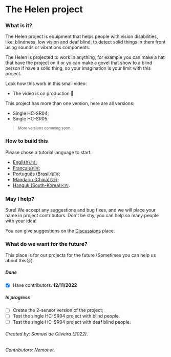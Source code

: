 # The Helen project
### What is it?
The Helen project is equipment that helps people with vision
disabilities, like: blindness, low vision and deaf blind, to detect solid things in them front using sounds or vibrations components.

The Helen is projected to work in anything, for example you can make a hat that have the project on it or yo can make a govel that show to a blind person if have a solid thing, so your imagination is your limit with this project.

Look how this work in this small video:

- The video is on production :construction:

This project has more than one version, here are all versions:

- Single HC-SR04;
- Single HC-SR05.

> <small>More versions comming soon.</small>

### How to build this
Please chose a tutorial language to start:

- [English:us:](Tutorial/README.md);
- [Français:fr:](Tutorial/LIT-MOI.md);
- [Português (Brasil):brazil:](Tutorial/LEIA-ME-br.md);
- [Mandarin (China)🇨🇳](Tutorial/自述文件.md);
- [Hanguk (South-Korea)🇰🇷](Tutorial/). 

### May I help?
Sure! We accept any suggestions and bug fixes, and we will place your name
in project contributors. Don't be shy, you can help so many people with
your idea!

You can give suggestions on the [Discussions](https://github.com/Samuel-de-Oliveira/Helen/discussions) place.

### What do we want for the future?
This place is for our projects for the future (Sometimes you can help us
about this:smiley:).

##### **Done**
* [x] Have contributors. **12/11/2022**

##### **In progress**
* [ ] Create the 2-sensor version of the project;
* [ ] Test the single HC-SR04 project with blind people.
* [ ] Test the single HC-SR04 project with deaf blind people.

###### Created by: Samuel de Oliveira (2022).
###### Contributors: Nemonet.
